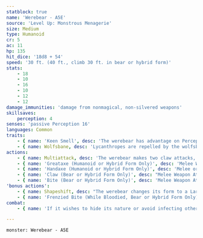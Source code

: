 ```yaml
---
statblock: true
name: 'Werebear - A5E'
source: 'Level Up: Monstrous Menagerie'
size: Medium
type: Humanoid
cr: 5
ac: 11
hp: 135
hit_dice: '18d8 + 54'
speed: '30 ft. (40 ft., climb 30 ft. in bear or hybrid form)'
stats:
    - 18
    - 10
    - 16
    - 10
    - 12
    - 12
damage_immunities: 'damage from nonmagical, non-silvered weapons'
skillsaves:
    perception: 4
senses: 'passive Perception 16'
languages: Common
traits:
    - { name: 'Keen Smell', desc: 'The werebear has advantage on Perception checks that rely on smell.' }
    - { name: Wolfsbane, desc: 'Lycanthropes are repelled by the wolfsbane flower. A lycanthrope in hybrid or beast form is poisoned while within 10 feet of a living or dried wolfsbane flower that it can smell. If wolfsbane is applied to a weapon or ammunition, lycanthropes are damaged by the weapon as if it were silver. An application of wolfsbane lasts for 1 hour.' }
actions:
    - { name: Multiattack, desc: 'The werebear makes two claw attacks, two greataxe attacks, or two handaxe attacks.' }
    - { name: 'Greataxe (Humanoid or Hybrid Form Only)', desc: 'Melee Weapon Attack: +7 to hit, reach 5 ft., one target. Hit: 10 (1d12 + 4) slashing damage.' }
    - { name: 'Handaxe (Humanoid or Hybrid Form Only)', desc: 'Melee or Ranged Weapon Attack: +7 to hit, reach 5 ft. or range 20/60 ft., one target. Hit: 7 (1d6 + 4) slashing damage.' }
    - { name: 'Claw (Bear or Hybrid Form Only)', desc: "Melee Weapon Attack: +7 to hit, reach 5 ft., one target. Hit: 10 (1d12 + 4) slashing damage. If the target is a Medium or smaller creature, it is grappled (escape DC 15). Until this grapple ends, the werebear can't use its greataxe and can't attack a different target with its claw." }
    - { name: 'Bite (Bear or Hybrid Form Only)', desc: 'Melee Weapon Attack: +7 to hit, reach 5 ft., one target. Hit: 11 (2d6 + 4) piercing damage. If the target is a humanoid, it makes a DC 14 Constitution saving throw. On a failure, it is cursed with werebear lycanthropy.' }
'bonus actions':
    - { name: Shapeshift, desc: "The werebear changes its form to a Large bear, a Large bear-humanoid hybrid, or into its true form, which is a humanoid. While shapeshifted, its statistics are unchanged except for its size. It can't speak in bear form. Its equipment is not transformed. It reverts to its true form if it dies." }
    - { name: 'Frenzied Bite (While Bloodied, Bear or Hybrid Form Only)', desc: 'The werebear makes a bite attack.' }
combat:
    - { name: 'If it wishes to hide its nature or avoid infecting others, the werebear fights with axes in humanoid form', desc: 'Otherwise, it attacks with its claws in hybrid form. When bloodied, it instinctively shifts to hybrid form and attacks with its claws and bite, fighting to the death.' }

---
```

```statblock
monster: Werebear - A5E
```
